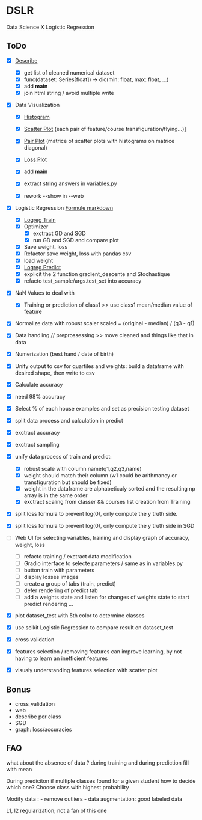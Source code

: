 # DSLR
Data Science X Logistic Regression

## ToDo

- [x] [Describe](describe.py)
    - [x] get list of cleaned numerical dataset
    - [x] func(dataset: Series[float]) -> dic(min: float, max: float, ...)
    - [x] add __main__
    - [x] join html string / avoid multiple write

- [x] Data Visualization
    - [x] [Histogram](histogram.py)
    - [x] [Scatter Plot](scatter_plot.py) (each pair of feature/course transfiguration/flying...)]
    - [x] [Pair Plot](pair_plot.py) (matrice of scatter plots with histograms on matrice diagonal)
    - [x] [Loss Plot](graph.py)
    - [x] add __main__
    - [x] extract string answers in variables.py
    - [x] rework --show in --web


- [x] Logistic Regression [Formule markdown](/formula.md)
    - [x] [Logreg Train](logreg_train.py)
    - [x] Optimizer
        - [x] exctract GD and SGD
        - [x] run GD and SGD and compare plot
    - [x] Save weight, loss
    - [x] Refactor save weight, loss with pandas csv
    - [x] load weight
    - [x] [Logreg Predict](logreg_predict.py)
    - [x] explicit the 2 function gradient_descente and Stochastique
    - [x] refacto test_sample/args.test_set into accuracy

- [x] NaN Values to deal with
    - [x] Training or prediction of class1 >> use class1 mean/median value of feature
- [x] Normalize data with robust scaler scaled = (original - median) / (q3 - q1)
- [x] Data handling // preprossessing >> move cleaned and things like that in data
- [x] Numerization (best hand / date of birth)
- [x] Unify output to csv for quartiles and weights: build a dataframe with desired shape, then write to csv
- [x] Calculate accuracy
- [x] need 98% accuracy
- [x] Select % of each house examples and set as precision testing dataset

- [x] split data process and calculation in predict
- [x] exctract accuracy
- [x] exctract sampling
- [x] unify data process of train and predict:
    - [x] robust scale with column name(q1,q2,q3,name)
    - [x] weight should match their column (w1 could be arithmancy or transfiguration but should be fixed)
    - [x] weight in the dataframe are alphabeticaly sorted and the resulting np array is in the same order
    - [x] exctract scaling from classer && courses list creation from Training
- [x] split loss formula to prevent log(0), only compute the y truth side.
- [x] split loss formula to prevent log(0), only compute the y truth side in SGD

- [ ] Web UI for selecting variables, training and display graph of accuracy, weight, loss
    - [ ] refacto training / exctract data modification
    - [ ] Gradio interface to selecte parameters / same as in variables.py
    - [ ] button train with parameters
    - [ ] display losses images
    - [ ] create a group of tabs (train, predict)
    - [ ] defer rendering of predict tab
    - [ ] add a weights state and listen for changes of weights state to start predict rendering
    ...
- [x] plot dataset_test with 5th color to determine classes
- [x] use scikit Logistic Regression to compare result on dataset_test
- [x] cross validation
- [x] features selection / removing features can improve learning, by not having to learn an inefficient features
- [x] visualy understanding features selection with scatter plot

## Bonus

- cross_validation
- web
- describe per class
- SGD
- graph: loss/accuracies

## FAQ

what about the absence of data ?
during training and during prediction
fill with mean

During prediciton if multiple classes found for a given student how to decide which one?
Choose class with highest probability

Modify data :
	- remove outliers
	- data augmentation: good labeled data

L1, l2 regularization; not a fan of this one
